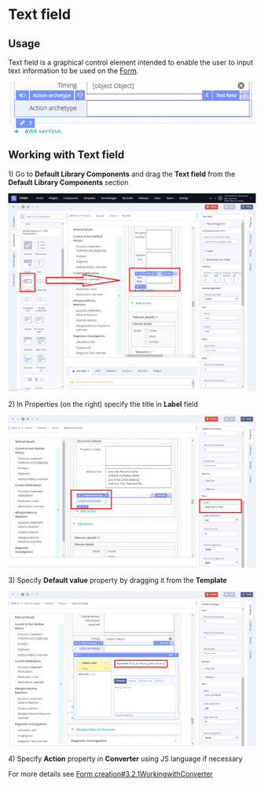 # Text field

## Usage  <a id="Textfield-Usage"></a>

Text field is a graphical control element intended to enable the user to input text information to be used on the [Form](../ehr-forms-forms-in-detail/).

![](../../.gitbook/assets/34840549.png)

## Working with Text field <a id="Textfield-WorkingwithTextfield"></a>

1\) Go to **Default Library Components** and drag the **Text field** from the **Default Library Components** section

![](../../.gitbook/assets/34840522.png)

2\) In Properties \(on the right\) specify the title in **Label** field

![](../../.gitbook/assets/34840567.png)

3\) Specify **Default value** property by dragging it from the **Template**  

![](../../.gitbook/assets/34840540.png)

4\) Specify **Action** property in **Converter** using JS language if necessary

For more details see [Form creation\#3.2.1WorkingwithConverter](../ehr-forms-forms-in-detail/ehr-forms-form-creation.md#Formcreation-3.2.1WorkingwithConverter)

